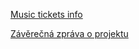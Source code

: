 [Music tickets info](https://gitlab.fel.cvut.cz/lebediur/ear-b221-music_tickets/-/blob/main/Documentation/Music_tickets_srs_cp1_lebedev_gulina.pdf)

[Závěrečná zpráva o projektu](https://gitlab.fel.cvut.cz/lebediur/ear-b221-music_tickets/-/blob/main/Documentation/music_ticket_zprava_o_projektu.pdf)
